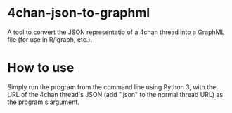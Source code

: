 # 4chan-json-to-graphml
A tool to convert the JSON representatio of a 4chan thread into a GraphML file (for use in R/igraph, etc.).

# How to use
Simply run the program from the command line using Python 3, with the URL of the 4chan thread's JSON (add ".json" to the normal thread URL) as the program's argument.
